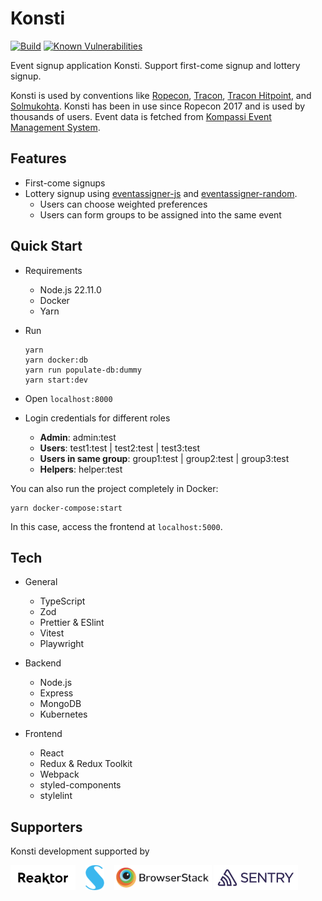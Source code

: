 # Konsti

[![Build](https://github.com/con2/konsti/actions/workflows/test.yml/badge.svg?branch=main)](https://github.com/con2/konsti/actions/workflows/test.yml) [![Known Vulnerabilities](https://snyk.io/test/github/con2/konsti/badge.svg)](https://snyk.io/test/github/con2/konsti)

Event signup application Konsti. Support first-come signup and lottery signup.

Konsti is used by conventions like [Ropecon](https://ropecon.fi), [Tracon](https://tracon.fi), [Tracon Hitpoint](https://hitpoint.tracon.fi), and [Solmukohta](https://solmukohta.eu). Konsti has been in use since Ropecon 2017 and is used by thousands of users. Event data is fetched from [Kompassi Event Management System](https://kompassi.eu/).

## Features

- First-come signups
- Lottery signup using [eventassigner-js](https://github.com/Altesmi/eventassigner-js) and [eventassigner-random](https://github.com/Altesmi/eventassigner-random).
  - Users can choose weighted preferences
  - Users can form groups to be assigned into the same event

## Quick Start

- Requirements

  - Node.js 22.11.0
  - Docker
  - Yarn

- Run

  ```shell
  yarn
  yarn docker:db
  yarn run populate-db:dummy
  yarn start:dev
  ```

- Open `localhost:8000`

- Login credentials for different roles

  - **Admin**: admin:test
  - **Users**: test1:test | test2:test | test3:test
  - **Users in same group**: group1:test | group2:test | group3:test
  - **Helpers**: helper:test

You can also run the project completely in Docker:

```shell
yarn docker-compose:start
```

In this case, access the frontend at `localhost:5000`.

## Tech

- General

  - TypeScript
  - Zod
  - Prettier & ESlint
  - Vitest
  - Playwright

- Backend

  - Node.js
  - Express
  - MongoDB
  - Kubernetes

- Frontend

  - React
  - Redux & Redux Toolkit
  - Webpack
  - styled-components
  - stylelint

## Supporters

Konsti development supported by

[![Reaktor logo](/client/assets/reaktor-logo.png)](https://www.reaktor.com)&nbsp;&nbsp;&nbsp;
[![Sovellin logo](/client/assets/sovellin-logo.png)](https://www.sovellin.com)&nbsp;&nbsp;&nbsp;
[![BrowserStack logo](/client/assets/browserstack-logo.png)](https://www.browserstack.com)
[![Sentry logo](/client/assets/sentry-logo.png)](https://sentry.io)
